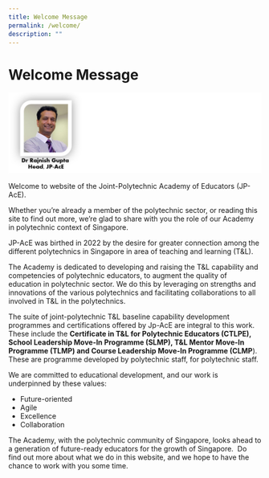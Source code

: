 ```yaml
---
title: Welcome Message
permalink: /welcome/
description: ""
---
```

# Welcome Message

![](/images/raj%20banner%204.png)

Welcome to website of the Joint-Polytechnic Academy of Educators (JP-AcE).

Whether you’re already a member of the polytechnic sector, or reading this site to find out more, we’re glad to share with you the role of our Academy in polytechnic context of Singapore.  

JP-AcE was birthed in 2022 by the desire for greater connection among the different polytechnics in Singapore in area of teaching and learning (T&L). 

The Academy is dedicated to developing and raising the T&L capability and competencies of polytechnic educators, to augment the quality of education in polytechnic sector. We do this by leveraging on strengths and innovations of the various polytechnics and facilitating collaborations to all involved in T&L in the polytechnics.

The suite of joint-polytechnic T&L baseline capability development programmes and certifications offered by Jp-AcE are integral to this work. These include the <strong>Certificate in T&L for Polytechnic Educators (CTLPE), School Leadership Move-In Programme (SLMP), T&L Mentor Move-In Programme (TLMP) and Course Leadership Move-In Programme (CLMP</strong>). These are programme developed by polytechnic staff, for polytechnic staff. 

We are committed to educational development, and our work is underpinned by these values:

* Future-oriented
* Agile
* Excellence
* Collaboration

The Academy, with the polytechnic community of Singapore, looks ahead to a generation of future-ready educators for the growth of Singapore.  Do find out more about what we do in this website, and we hope to have the chance to work with you some time.